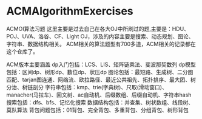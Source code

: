 # ACMAlgorithmExercises
ACMOI算法习题
这里主要是过去自己在各大OJ中所刷过的题,主要是：HDU、POJ、UVA、洛谷、CF、Light OJ，涉及的内容主要是搜索、动态规划、图论、字符串、数据结构相关。
ACM相关的算法题型有700多道，ACM相关的记录都在这个仓库了。

ACM版本主要涵盖
dp入门包括：LCS、LIS、矩阵链乘法、斐波那契数列
dp模型包括：区间dp、树形dp、数位dp、状压dp
图论包括：最短路、生成树、二分图匹配、tarjan图连通、网络流、欧拉路径、最近公共祖先、拓扑排序、最大团、树分治、树链剖分
字符串包括：kmp、trie(字典树)、尺取(滑动窗口)、manacher(马拉车)、回文树、ac自动机、后缀数组、后缀自动机、字符串hash
搜索包括：dfs、bfs、记忆化搜索
数据结构包括：并查集、树状数组、线段树、莫队算法
背包问题包括：01背包、完全背包、多重背包、分组背包、树形背包
